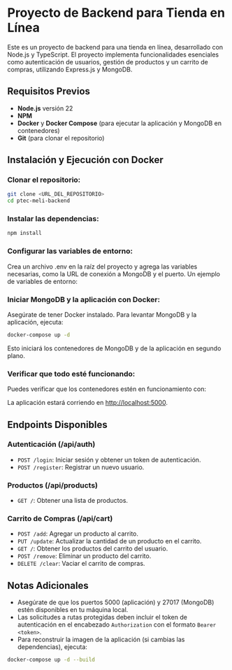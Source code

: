 # Proyecto de Backend para Tienda en Línea

Este es un proyecto de backend para una tienda en línea, desarrollado con Node.js y TypeScript. El proyecto implementa funcionalidades esenciales como autenticación de usuarios, gestión de productos y un carrito de compras, utilizando Express.js y MongoDB.

## Requisitos Previos

- **Node.js** versión 22
- **NPM**
- **Docker** y **Docker Compose** (para ejecutar la aplicación y MongoDB en contenedores)
- **Git** (para clonar el repositorio)

## Instalación y Ejecución con Docker

### Clonar el repositorio:

```bash
git clone <URL_DEL_REPOSITORIO>
cd ptec-meli-backend
```

### Instalar las dependencias:

```bash
npm install
```

### Configurar las variables de entorno:
Crea un archivo .env en la raíz del proyecto y agrega las variables necesarias, como la URL de conexión a MongoDB y el puerto. Un ejemplo de variables de entorno:

### Iniciar MongoDB y la aplicación con Docker:
Asegúrate de tener Docker instalado. Para levantar MongoDB y la aplicación, ejecuta:

```bash
docker-compose up -d
```

Esto iniciará los contenedores de MongoDB y de la aplicación en segundo plano.

### Verificar que todo esté funcionando:
Puedes verificar que los contenedores estén en funcionamiento con:

La aplicación estará corriendo en [http://localhost:5000](http://localhost:5000).

## Endpoints Disponibles

### Autenticación (/api/auth)

- `POST /login`: Iniciar sesión y obtener un token de autenticación.
- `POST /register`: Registrar un nuevo usuario.

### Productos (/api/products)

- `GET /`: Obtener una lista de productos.

### Carrito de Compras (/api/cart)

- `POST /add`: Agregar un producto al carrito.
- `PUT /update`: Actualizar la cantidad de un producto en el carrito.
- `GET /`: Obtener los productos del carrito del usuario.
- `POST /remove`: Eliminar un producto del carrito.
- `DELETE /clear`: Vaciar el carrito de compras.

## Notas Adicionales

- Asegúrate de que los puertos 5000 (aplicación) y 27017 (MongoDB) estén disponibles en tu máquina local.
- Las solicitudes a rutas protegidas deben incluir el token de autenticación en el encabezado `Authorization` con el formato `Bearer <token>`.
- Para reconstruir la imagen de la aplicación (si cambias las dependencias), ejecuta:

```bash
docker-compose up -d --build
```
